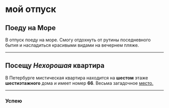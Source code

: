 # мой отпуск

## Поеду на **Море**
В отпуск поеду на море. Смогу отдохнуть от рутины поседневного бытия и насладиться красивыми видами на вечернем пляже.

---
## Посещу **_Нехорошая_ квартира**
В Петербурге мистическая квартира находится на **шестом** этаже **шестиэтажного** дома и имеет номер **66**. Весьма загадочное [место.](https://www.kp.ru/russia/idei-dlya-otpuska/misticheskie-mesta-sankt-peterburga/)

---
### Успею